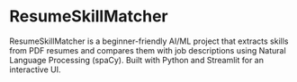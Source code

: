 # ResumeSkillMatcher
ResumeSkillMatcher is a beginner-friendly AI/ML project that extracts skills from PDF resumes and compares them with job descriptions using Natural Language Processing (spaCy). Built with Python and Streamlit for an interactive UI.
